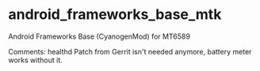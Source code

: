 # android_frameworks_base_mtk
Android Frameworks Base (CyanogenMod) for MT6589

Comments:
healthd Patch from Gerrit isn't needed anymore, battery meter works without it.

